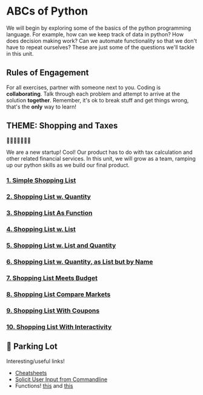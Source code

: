 # ABCs of Python

We will begin by exploring some of the basics of the python programming language. For example, how can we keep track of data in python? How does decision making work? Can we automate functionality so that we don't have to repeat ourselves? These are just some of the questions we'll tackle in this unit.

## Rules of Engagement
For all exercises, partner with someone next to you. Coding is **collaborating**. Talk through each problem and attempt to arrive at the solution **together**. Remember, it's ok to break stuff and get things wrong, that's the **only** way to learn!


## THEME: Shopping and Taxes

🎉🎈🎂🍾🎊🍻💃

We are a new startup! Cool! Our product has to do with tax calculation and other related financial services. In this unit, we will grow as a team, ramping up our python skills as we build our final product.

### [1. Simple Shopping List](Simple%20Shopping%20List%20Calculator.md)

### [2. Shopping List w. Quantity]((More%20Useful)%20Shopping%20List%20Calculator.md)

### [3. Shopping List As Function](Reusable%20Shopping%20List%20Calculator.md)

### [4. Shopping List w. List](Open-ended%20Shopping%20List%20Calculator.md)

### [5. Shopping List w. List and Quantity](Open-ended%20Shopping%20List%20Calculator%20with%20Quantity.md)

### [6. Shopping List w. Quantity, as List but by Name](Shopping%20List%20Calculator%20with%20Quantity%2C%20as%20list%20but%20by%20name%20only.md)

### [7. Shopping List Meets Budget](Meets%20Budget.md)

### [8. Shopping List Compare Markets](Compare%20Markets.md)

### [9. Shopping List With Coupons](With%20Coupons.md)

### [10. Shopping List With Interactivity](Interactivity.md)

## 🚗 Parking Lot

Interesting/useful links!

* [Cheatsheets](https://ehmatthes.github.io/pcc/cheatsheets/README.html)
* [Solicit User Input from Commandline](https://docs.python.org/3/library/functions.html#input)
* Functions! [this](https://www.tutorialspoint.com/python/python_functions.htm) and [this](https://anh.cs.luc.edu/python/hands-on/3.1/handsonHtml/functions.html)
